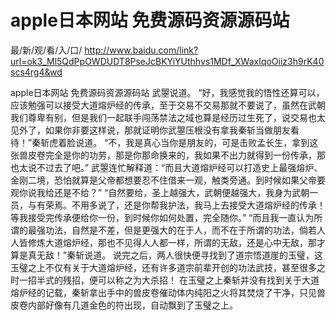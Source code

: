 # apple日本网站 免费源码资源源码站

最/新/观/看/入/口/ http://www.baidu.com/link?url=ok3_Ml5QdPpOWDUDT8PseJcBKYiYUthhvs1MDf_XWaxIqoOiiz3h9rK40scs4rg4&wd

apple日本网站 免费源码资源源码站
武曌说道。
    “好，我感觉我的悟性还算可以，应该勉强可以接受大道熔炉经的传承，至于交易不交易那就不要说了，虽然在武朝我们尊卑有别，但是我们一起联手闯荡禁法之域也算是经历过生死了，说交易也太见外了，如果你非要这样说，那就证明你武曌压根没有拿我秦斩当做朋友看待！”秦斩虎着脸说道。
    “不，我是真心当你是朋友的，可是击败孟长生，拿到这张兽皮卷完全是你的功劳，那是你那命换来的，我如果不出力就得到一份传承，那也太说不过去了吧。”
    武曌连忙解释道：“而且大道熔炉经可以打造史上最强熔炉、金刚二境，恐怕就算是父帝都想要忍不住借来一观，触类旁通。到时候如果父帝要观你说我给还是不给？”
    “自然要给，圣上越强大，武朝便越强大，我身为武朝一员，与有荣焉。不用多说了，还是你帮我护法，我马上去接受大道熔炉经的传承！等我接受完传承便给你一份，到时候你如何处置，完全随你。”
    “而且我一直认为所谓的最强功法，自然是不差，但是更强大的在于人，而不在于所谓的功法，倘若人人皆修炼大道熔炉经，那也不见得人人都一样，所谓的无敌，还是心中无敌，那才算是真无敌！”秦斩说道。
    说完之后，两人很快便寻找到了道宗悟道崖的玉璧，这玉璧之上不仅有关于大道熔炉经，还有许多道宗前辈开创的功法武技，甚至很多之时一招半式的残招，便可以称之为大杀招！
    在玉璧之上秦斩并没有找到关于大道熔炉经的记载，秦斩拿出手中的兽皮卷催动体内纯阳之火将其焚烧了干净，只见兽皮卷内部好像有几道金色的符出现，自动飘到了玉璧之上。
